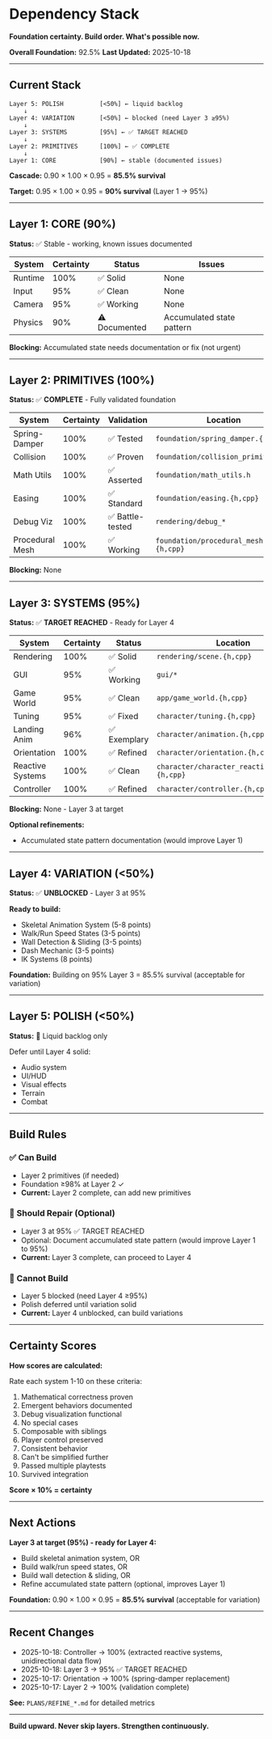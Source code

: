 # Dependency Stack

**Foundation certainty. Build order. What's possible now.**

**Overall Foundation:** 92.5%
**Last Updated:** 2025-10-18

---

## Current Stack

```
Layer 5: POLISH          [<50%] ← liquid backlog
    ↓
Layer 4: VARIATION       [<50%] ← blocked (need Layer 3 ≥95%)
    ↓
Layer 3: SYSTEMS         [95%] ← ✅ TARGET REACHED
    ↓
Layer 2: PRIMITIVES      [100%] ← ✅ COMPLETE
    ↓
Layer 1: CORE            [90%] ← stable (documented issues)
```

**Cascade:** 0.90 × 1.00 × 0.95 = **85.5% survival**

**Target:** 0.95 × 1.00 × 0.95 = **90% survival** (Layer 1 → 95%)

---

## Layer 1: CORE (90%)

**Status:** ✅ Stable - working, known issues documented

| System | Certainty | Status | Issues |
|--------|-----------|--------|--------|
| Runtime | 100% | ✅ Solid | None |
| Input | 95% | ✅ Clean | None |
| Camera | 95% | ✅ Working | None |
| Physics | 90% | ⚠️ Documented | Accumulated state pattern |

**Blocking:** Accumulated state needs documentation or fix (not urgent)

---

## Layer 2: PRIMITIVES (100%)

**Status:** ✅ **COMPLETE** - Fully validated foundation

| System | Certainty | Validation | Location |
|--------|-----------|------------|----------|
| Spring-Damper | 100% | ✅ Tested | `foundation/spring_damper.{h,cpp}` |
| Collision | 100% | ✅ Proven | `foundation/collision_primitives.h` |
| Math Utils | 100% | ✅ Asserted | `foundation/math_utils.h` |
| Easing | 100% | ✅ Standard | `foundation/easing.{h,cpp}` |
| Debug Viz | 100% | ✅ Battle-tested | `rendering/debug_*` |
| Procedural Mesh | 100% | ✅ Working | `foundation/procedural_mesh.{h,cpp}` |

**Blocking:** None

---

## Layer 3: SYSTEMS (95%)

**Status:** ✅ **TARGET REACHED** - Ready for Layer 4

| System | Certainty | Status | Location |
|--------|-----------|--------|----------|
| Rendering | 100% | ✅ Solid | `rendering/scene.{h,cpp}` |
| GUI | 95% | ✅ Working | `gui/*` |
| Game World | 95% | ✅ Clean | `app/game_world.{h,cpp}` |
| Tuning | 95% | ✅ Fixed | `character/tuning.{h,cpp}` |
| Landing Anim | 96% | ✅ Exemplary | `character/animation.{h,cpp}` |
| Orientation | 100% | ✅ Refined | `character/orientation.{h,cpp}` |
| Reactive Systems | 100% | ✅ Clean | `character/character_reactive_systems.{h,cpp}` |
| Controller | 100% | ✅ Refined | `character/controller.{h,cpp}` |

**Blocking:** None - Layer 3 at target

**Optional refinements:**
- Accumulated state pattern documentation (would improve Layer 1)

---

## Layer 4: VARIATION (<50%)

**Status:** ✅ **UNBLOCKED** - Layer 3 at 95%

**Ready to build:**
- Skeletal Animation System (5-8 points)
- Walk/Run Speed States (3-5 points)
- Wall Detection & Sliding (3-5 points)
- Dash Mechanic (3-5 points)
- IK Systems (8 points)

**Foundation:** Building on 95% Layer 3 = 85.5% survival (acceptable for variation)

---

## Layer 5: POLISH (<50%)

**Status:** 🚫 Liquid backlog only

Defer until Layer 4 solid:
- Audio system
- UI/HUD
- Visual effects
- Terrain
- Combat

---

## Build Rules

### ✅ Can Build
- Layer 2 primitives (if needed)
- Foundation ≥98% at Layer 2 ✓
- **Current:** Layer 2 complete, can add new primitives

### 🔧 Should Repair (Optional)
- Layer 3 at 95% ✅ TARGET REACHED
- Optional: Document accumulated state pattern (would improve Layer 1 to 95%)
- **Current:** Layer 3 complete, can proceed to Layer 4

### 🚫 Cannot Build
- Layer 5 blocked (need Layer 4 ≥95%)
- Polish deferred until variation solid
- **Current:** Layer 4 unblocked, can build variations

---

## Certainty Scores

**How scores are calculated:**

Rate each system 1-10 on these criteria:
1. Mathematical correctness proven
2. Emergent behaviors documented
3. Debug visualization functional
4. No special cases
5. Composable with siblings
6. Player control preserved
7. Consistent behavior
8. Can't be simplified further
9. Passed multiple playtests
10. Survived integration

**Score × 10% = certainty**

---

## Next Actions

**Layer 3 at target (95%) - ready for Layer 4:**
- Build skeletal animation system, OR
- Build walk/run speed states, OR
- Build wall detection & sliding, OR
- Refine accumulated state pattern (optional, improves Layer 1)

**Foundation:** 0.90 × 1.00 × 0.95 = **85.5% survival** (acceptable for variation)

---

## Recent Changes

- 2025-10-18: Controller → 100% (extracted reactive systems, unidirectional data flow)
- 2025-10-18: Layer 3 → 95% ✅ TARGET REACHED
- 2025-10-17: Orientation → 100% (spring-damper replacement)
- 2025-10-17: Layer 2 → 100% (validation complete)

**See:** `PLANS/REFINE_*.md` for detailed metrics

---

**Build upward. Never skip layers. Strengthen continuously.**
